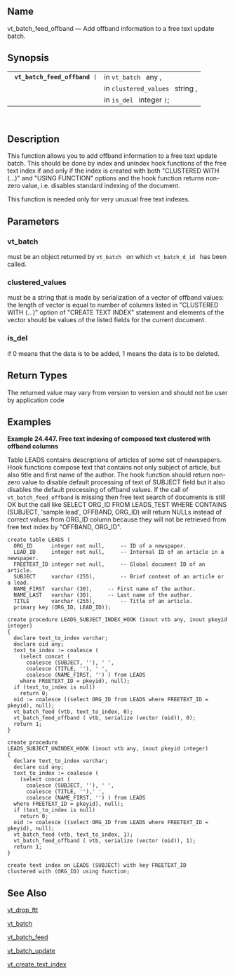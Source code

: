 <div>

<div>

</div>

<div>

## Name

vt_batch_feed_offband — Add offband information to a free text update
batch.

</div>

<div>

## Synopsis

<div>

|                                    |                                 |
|------------------------------------|---------------------------------|
| ` `**`vt_batch_feed_offband`**` (` | in `vt_batch ` any ,            |
|                                    | in `clustered_values ` string , |
|                                    | in `is_del ` integer `)`;       |

<div>

 

</div>

</div>

</div>

<div>

## Description

This function allows you to add offband information to a free text
update batch. This should be done by index and unindex hook functions of
the free text index if and only if the index is created with both
"CLUSTERED WITH (...)" and "USING FUNCTION" options and the hook
function returns non-zero value, i.e. disables standard indexing of the
document.

This function is needed only for very unusual free text indexes.

</div>

<div>

## Parameters

<div>

### vt_batch

must be an object returned by `vt_batch ` on which `vt_batch_d_id ` has
been called.

</div>

<div>

### clustered_values

must be a string that is made by serialization of a vector of offband
values: the length of vector is equal to number of columns listed in
"CLUSTERED WITH (...)" option of "CREATE TEXT INDEX" statement and
elements of the vector should be values of the listed fields for the
current document.

</div>

<div>

### is_del

if 0 means that the data is to be added, 1 means the data is to be
deleted.

</div>

</div>

<div>

## Return Types

The returned value may vary from version to version and should not be
user by application code

</div>

<div>

## Examples

<div>

**Example 24.447. Free text indexing of composed text clustered with
offband columns**

<div>

Table LEADS contains descriptions of articles of some set of newspapers.
Hook functions compose text that contains not only subject of article,
but also title and first name of the author. The hook function should
return non-zero value to disable default processing of text of SUBJECT
field but it also disables the default processing of offband values. If
the call of `vt_batch_feed_offband` is missing then free text search of
documents is still OK but the call like SELECT ORG_ID FROM LEADS_TEST
WHERE CONTAINS (SUBJECT, 'sample lead', OFFBAND, ORG_ID) will return
NULLs instead of correct values from ORG_ID column because they will not
be retrieved from free text index by "OFFBAND, ORG_ID".

``` screen
create table LEADS (
  ORG_ID      integer not null,     -- ID of a newspaper.
  LEAD_ID     integer not null,     -- Internal ID of an article in a newspaper.
  FREETEXT_ID integer not null,     -- Global document ID of an article.
  SUBJECT     varchar (255),        -- Brief content of an article or a lead.
  NAME_FIRST  varchar (30),     -- First name of the author.
  NAME_LAST   varchar (30),     -- Last name of the author.
  TITLE       varchar (255),        -- Title of an article.
  primary key (ORG_ID, LEAD_ID));

create procedure LEADS_SUBJECT_INDEX_HOOK (inout vtb any, inout pkeyid integer)
{
  declare text_to_index varchar;
  declare oid any;
  text_to_index := coalesce (
    (select concat (
      coalesce (SUBJECT, ''), ' ',
      coalesce (TITLE, ''), ' ',
      coalesce (NAME_FIRST, '') ) from LEADS
    where FREETEXT_ID = pkeyid), null);
  if (text_to_index is null)
    return 0;
  oid := coalesce ((select ORG_ID from LEADS where FREETEXT_ID = pkeyid), null);
  vt_batch_feed (vtb, text_to_index, 0);
  vt_batch_feed_offband ( vtb, serialize (vector (oid)), 0);
  return 1;
}

create procedure
LEADS_SUBJECT_UNINDEX_HOOK (inout vtb any, inout pkeyid integer)
{
  declare text_to_index varchar;
  declare oid any;
  text_to_index := coalesce (
    (select concat (
      coalesce (SUBJECT, ''), ' ',
      coalesce (TITLE, ''),' ',
      coalesce (NAME_FIRST, '') ) from LEADS
  where FREETEXT_ID = pkeyid), null);
  if (text_to_index is null)
    return 0;
  oid := coalesce ((select ORG_ID from LEADS where FREETEXT_ID = pkeyid), null);
  vt_batch_feed (vtb, text_to_index, 1);
  vt_batch_feed_offband ( vtb, serialize (vector (oid)), 1);
  return 1;
}

create text index on LEADS (SUBJECT) with key FREETEXT_ID
clustered with (ORG_ID) using function;
```

</div>

</div>

  

</div>

<div>

## See Also

<a href="fn_vt_drop_ftt.html" class="link"
title="VT_DROP_FTT">vt_drop_ftt</a>

<a href="fn_vt_batch.html" class="link" title="vt_batch">vt_batch</a>

<a href="fn_vt_batch_feed.html" class="link"
title="vt_batch_feed">vt_batch_feed</a>

<a href="fn_vt_batch_update.html" class="link"
title="VT_BATCH_UPDATE">vt_batch_update</a>

<a href="fn_vt_create_text_index.html" class="link"
title="vt_create_text_index">vt_create_text_index</a>

</div>

</div>
